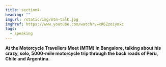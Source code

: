 ```yaml
---
title: section4
heading: ""
imgurl: /static/img/mtm-talk.jpg
imghref: https://www.youtube.com/watch?v=xR6Zzoiymxc
tags:
  - speaking
---
```

**At the Motorcycle Travellers Meet (MTM) in Bangalore, talking about his crazy, solo, 5000-mile motorcycle trip through the back roads of Peru, Chile and Argentina.**
